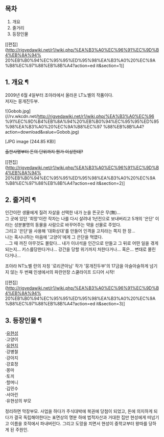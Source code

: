 ## 목차

    

1. 개요 
2. 줄거리 
3. 등장인물 

[[편집](http://rigvedawiki.net/r1/wiki.php/%EA%B3%A0%EC%96%91%EC%9D%B4%EB%8A%94%
20%EB%B0%94%EC%95%95%ED%95%98%EA%B3%A0%20%EC%9A%B8%EC%97%88%EB%8B%A4?action=ed
it&section=1)]

## 1. 개요 ¶

  

2009년 6월 4일부터 조아라에서 올라온 LT노벨의 작품이다.  
저자는 뭉개진두부.

  

![Gobob.jpg](//rv.wkcdn.net/http://rigvedawiki.net/r1/wiki.php/%EA%B3%A0%EC%96
%91%EC%9D%B4%EB%8A%94%20%EB%B0%94%EC%95%95%ED%95%98%EA%B3%A0%20%EC%9A%B8%EC%97
%88%EB%8B%A4?action=download&value=Gobob.jpg)

[JPG image (244.85 KB)]

  
<del>출판사명부터 돈의 단위까지 뭔가 이상한데?</del>

  

[[편집](http://rigvedawiki.net/r1/wiki.php/%EA%B3%A0%EC%96%91%EC%9D%B4%EB%8A%94%
20%EB%B0%94%EC%95%95%ED%95%98%EA%B3%A0%20%EC%9A%B8%EC%97%88%EB%8B%A4?action=ed
it&section=2)]

## 2. 줄거리 ¶

  

인간이란 생물에게 질려 자살을 선택한 내가 눈을 뜬곳은 무(無)...  
그 곳에 있던 '희망'이란 작자는 나를 다시 살려내 1년전으로 보내버리고 5개의 '은단' 이라는 성분불명의 동물을 사람으로 바꾸어주는 약을
선물로 주었다.  
그리고 '은단'을 사용해 '대화상대'를 만들어 인격을 고치라는 쪽지 한 장...  
나는 혹시나하는 마음에 '고양이'에게 그 은단을 먹였다.  
...그 때 까진 아무것도 몰랐다... 내가 이녀석을 인간으로 만들고 그 뒤로 어떤 일을 겪게 되는지... 키스를당한다거나... 강간을 당할
위기까지 처한다거나... 혹은... 변태로 몰린다거나...

  

조아라 NT노벨 란의 자칭 '로리콘아님' 작가 '뭉개진두부'의 17금을 아슬아슬하게 넘기지 않는 두 번째 인생에서의 파란만장 스쿨라이프
드디어 시작!

  

[[편집](http://rigvedawiki.net/r1/wiki.php/%EA%B3%A0%EC%96%91%EC%9D%B4%EB%8A%94%
20%EB%B0%94%EC%95%95%ED%95%98%EA%B3%A0%20%EC%9A%B8%EC%97%88%EB%8B%A4?action=ed
it&section=3)]

## 3. 등장인물 ¶

  

·[유현성](%EC%9C%A0%ED%98%84%EC%84%B1.md)  
·고양이  
·[유현지](%EC%9C%A0%ED%98%84%EC%A7%80.md)  
·강병철  
·강아지  
·강효정  
·몽마  
·토끼  
·할머니  
·김민수  
·서아린  
·유현성의 부모

  

정리하면 막장부모. 사업을 하다가 주식대박에 복권에 당첨이 되었고, 돈에 의지하게 되다가 결국 독립해야한다는 표면상의 명분 하에 법적자산과
거대한 집만 현성에게 떠넘기고 이름을 호적에서 파내버린다. 그리고 도망을 치면서 현성이 중학교부터 왕따를 당하게 된 주원인.

